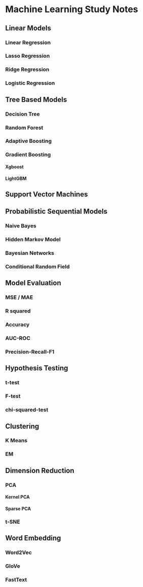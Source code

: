 # Machine Learning Study Notes

## Linear Models

### Linear Regression

### Lasso Regression

### Ridge Regression

### Logistic Regression

## Tree Based Models

### Decision Tree

### Random Forest

### Adaptive Boosting

### Gradient Boosting

#### Xgboost

#### LightGBM

## Support Vector Machines

## Probabilistic Sequential Models

### Naive Bayes

### Hidden Markov Model

### Bayesian Networks

### Conditional Random Field

## Model Evaluation

### MSE / MAE

### R squared

### Accuracy

### AUC-ROC

### Precision-Recall-F1

## Hypothesis Testing

### t-test

### F-test

### chi-squared-test

## Clustering

### K Means

### EM

## Dimension Reduction

### PCA

#### Kernel PCA

#### Sparse PCA

### t-SNE

## Word Embedding

### Word2Vec

### GloVe

### FastText
